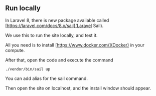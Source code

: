 ## Run locally

In Laravel 8, there is new package available called [https://laravel.com/docs/8.x/sail](Laravel Sail). 

We use this to run the site locally, and test it. 

All you need is to install [https://www.docker.com/](Docker) in your compute.

After that, open the code and execute the command

```text
./vendor/bin/sail up
```

You can add alias for the sail command. 

Then open the site on localhost, and the install window should appear. 

